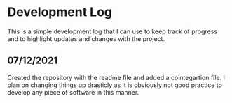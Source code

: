 # Development Log

This is a simple development log that I can use to keep track of progress and to highlight updates and changes with the project. 
  
 ## 07/12/2021
 Created the repository with the readme file and added a cointegartion file. I plan on changing things up drasticly as it is obviously not good practice to develop any piece of software in this manner. 
